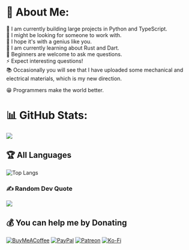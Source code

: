 # 💫 About Me:
🔭 I am currently building large projects in Python and TypeScript.<br>👯 I might be looking for someone to work with.<br>🤝 I hope it's with a genius like you.<br>🌱 I am currently learning about Rust and Dart.<br>💬 Beginners are welcome to ask me questions.<br>⚡ Expect interesting questions!<br>📚 Occasionally you will see that I have uploaded some mechanical and electrical materials, which is my new direction.<br>

😁 Programmers make the world better.

# 📊 GitHub Stats:
![](https://github-readme-streak-stats.herokuapp.com/?user=LeroyK111&theme=dark&hide_border=false)<br/>

## 🏆 All Languages
![Top Langs](https://github-readme-stats.vercel.app/api/top-langs/?username=LeroyK111&layout=compact&hide=css,html,less,scss,sass,vue,react)

### ✍️ Random Dev Quote
![](https://quotes-github-readme.vercel.app/api?type=horizontal&theme=merko)

## 💰 You can help me by Donating
[![BuyMeACoffee](https://img.shields.io/badge/Buy%20Me%20a%20Coffee-ffdd00?style=for-the-badge&logo=buy-me-a-coffee&logoColor=black)](https://buymeacoffee.com/LeroyK) [![PayPal](https://img.shields.io/badge/PayPal-00457C?style=for-the-badge&logo=paypal&logoColor=white)](https://paypal.me/LeroyKai) [![Patreon](https://img.shields.io/badge/Patreon-F96854?style=for-the-badge&logo=patreon&logoColor=white)](https://patreon.com/LeroyK) [![Ko-Fi](https://img.shields.io/badge/Ko--fi-F16061?style=for-the-badge&logo=ko-fi&logoColor=white)](https://ko-fi.com/leroyk) 

